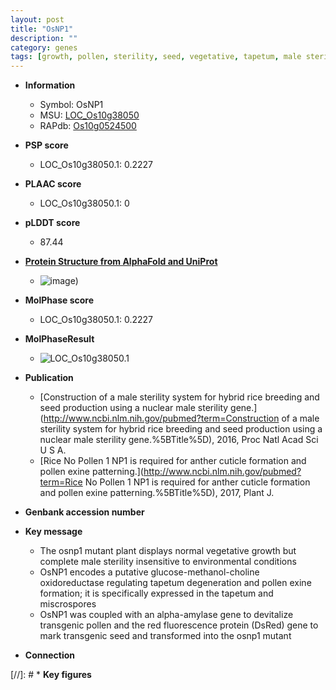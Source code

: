 ```yaml
---
layout: post
title: "OsNP1"
description: ""
category: genes
tags: [growth, pollen, sterility, seed, vegetative, tapetum, male sterility, pollen exine formation]
---
```


* **Information**  
    + Symbol: OsNP1  
    + MSU: [LOC_Os10g38050](http://rice.plantbiology.msu.edu/cgi-bin/ORF_infopage.cgi?orf=LOC_Os10g38050)  
    + RAPdb: [Os10g0524500](http://rapdb.dna.affrc.go.jp/viewer/gbrowse_details/irgsp1?name=Os10g0524500)  

* **PSP score**  
    + LOC_Os10g38050.1: 0.2227 

* **PLAAC score**  
    + LOC_Os10g38050.1: 0 

* **pLDDT score**
    + 87.44

* **[Protein Structure from AlphaFold and UniProt](https://www.uniprot.org/uniprotkb/Q8H094/entry#structure)**
    + ![image](https://ricepsp.github.io/images/Q8/AF-Q8H094-F1.png))

* **MolPhase score**
    + LOC_Os10g38050.1: 0.2227

* **MolPhaseResult**
    + ![LOC_Os10g38050.1](https://ricepsp.github.io/pictures/LOC_Os10g/LOC_Os10g38050.1.png)

* **Publication**  
    + [Construction of a male sterility system for hybrid rice breeding and seed production using a nuclear male sterility gene.](http://www.ncbi.nlm.nih.gov/pubmed?term=Construction of a male sterility system for hybrid rice breeding and seed production using a nuclear male sterility gene.%5BTitle%5D), 2016, Proc Natl Acad Sci U S A.
    + [Rice No Pollen 1 NP1 is required for anther cuticle formation and pollen exine patterning.](http://www.ncbi.nlm.nih.gov/pubmed?term=Rice No Pollen 1 NP1 is required for anther cuticle formation and pollen exine patterning.%5BTitle%5D), 2017, Plant J.

* **Genbank accession number**  

* **Key message**  
    + The osnp1 mutant plant displays normal vegetative growth but complete male sterility insensitive to environmental conditions
    + OsNP1 encodes a putative glucose-methanol-choline oxidoreductase regulating tapetum degeneration and pollen exine formation; it is specifically expressed in the tapetum and miscrospores
    + OsNP1 was coupled with an alpha-amylase gene to devitalize transgenic pollen and the red fluorescence protein (DsRed) gene to mark transgenic seed and transformed into the osnp1 mutant

* **Connection**  

[//]: # * **Key figures**  


